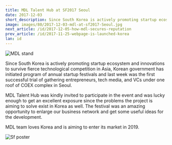 ```yaml
---
title: MDL Talent Hub at SF2017 Seoul
date: 2017-12-03
short_description: Since South Korea is actively promoting startup ecosystem and innovations to survive fierce technological competition in Asia
image: images/80/2017-12-03-mdl-at-sf2017-Seoul.jpg
next_article: /id/2017-12-05-how-mdl-secures-reputation
prev_article: /id/2017-11-25-webpage-is-launched-korea
lan: id
---
```


![MDL stand](https://gateway.ipfs.io/ipfs/QmdYQCaVShYseZF4eWZC1VxzyYR7h31ZXwFiBd8SgzZLVB/MDL_sf2017.jpeg)

Since South Korea is actively promoting startup ecosystem and innovations to survive fierce technological competition in Asia, Korean government has initiated program of annual startup festivals and last week was the first successful trial of gathering entrepreneurs, tech media, and VCs under one roof of COEX complex in Seoul.

MDL Talent Hub was kindly invited to participate in the event and was lucky enough to get an excellent exposure since the problems the project is aiming to solve exist in Korea as well. The festival was an amazing opportunity to enlarge our business network and get some useful ideas for the development.

MDL team loves Korea and is aiming to enter its market in 2019.


![Sf poster](https://gateway.ipfs.io/ipfs/QmeGn8mXf7Ew3QVifuQMXuyHWqi1696tuJgW8EhcPBqjWr/MDL_sf2017_1.jpeg)
